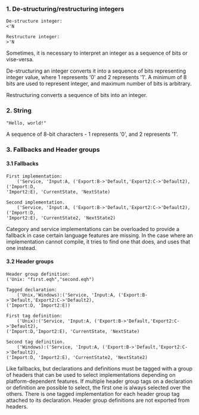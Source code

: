 ﻿### 1. De-structuring/restructuring integers
    De-structure integer:
    <'N

    Restructure integer:
    >'N

Sometimes, it is necessary to interpret an integer as a sequence of bits or
vise-versa.

De-structuring an integer converts it into a sequence of bits representing integer value, where 1 represents '0' and 2 represents '1'. A minimum of 8 bits are used to represent integer, and maximum number of bits is arbitrary.

Restructuring converts a sequence of bits into an integer.

### 2. String
    "Hello, world!"

A sequence of 8-bit characters - 1 represents '0', and 2 represents '1'.

### 3. Fallbacks and Header groups
#### 3.1 Fallbacks
    First implementation:
        ('Service, 'Input:A, ('Export:B->'Default,'Export2:C->'Default2), ('Import:D,
    'Import2:E), 'CurrentState, 'NextState)

    Second implementation.
        ('Service, 'Input:A, ('Export:B->'Default,'Export2:C->'Default2), ('Import:D,
    'Import2:E), 'CurrentState2, 'NextState2)

Category and service implementations can be overloaded to provide a
fallback in case certain language features are missing. In the case
where an implementation cannot compile, it tries to find one that
does, and uses that one instead.

#### 3.2 Header groups
    Header group definition:
    ('Unix: "first.eqh","second.eqh")

    Tagged declaration:
        ('Unix,'Windows):('Service, 'Input:A, ('Export:B->'Default,'Export2:C->'Default2),
    ('Import:D, 'Import2:E))

    First tag definition:
        ('Unix):('Service, 'Input:A, ('Export:B->'Default,'Export2:C->'Default2),
    ('Import:D,'Import2:E), 'CurrentState, 'NextState)

    Second tag definition.
        ('Windows):('Service, 'Input:A, ('Export:B->'Default,'Export2:C->'Default2),
    ('Import:D, 'Import2:E), 'CurrentState2, 'NextState2)

Like fallbacks, but declarations and definitions must be tagged with a group of headers that can be used to select implementations depending on platform-dependent features. If multiple header group tags on a declaration or definition are possible to select, the first one is always selected over the others. There is one tagged implementation for each header group tag attached to its declaration. Header group definitions are not exported from headers.
